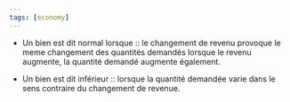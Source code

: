 ```yaml
---
tags: [economy] 
---
```


- Un bien est dit normal lorsque :: le changement de revenu provoque le meme changement des quantités demandés lorsque le revenu augmente, la quantité demandé augmente également.
<!--SR:!2023-04-07,17,210-->

- Un bien est dit inférieur :: lorsque la quantité demandée varie dans le sens contraire du changement de revenue.
<!--SR:!2023-03-13,1,168-->